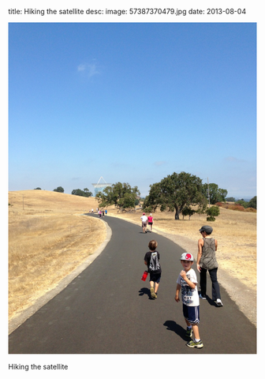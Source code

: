 title: Hiking the satellite 
desc: 
image: 57387370479.jpg
date: 2013-08-04


<img src="/static/media/57387370479.jpg"/>
<div class="caption"><p>Hiking the satellite</p> </div>

